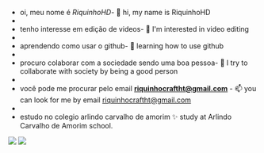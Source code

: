 * oi, meu nome é *RiquinhoHD*- 👋 hi, my name is RiquinhoHD
* 
* tenho interesse em edição de videos- 👀 I'm interested in video editing
* 
* aprendendo como usar o github- 🌱 learning how to use github
* 
* procuro colaborar com a sociedade sendo uma boa pessoa- 💞️ I try to collaborate with society by being a good person
* 
* você pode me procurar pelo email **riquinhocraftht@gmail.com** - 📫 you can look for me by email riquinhocraftht@gmail.com
* 
* estudo no colegio arlindo carvalho de amorim ✨ study at Arlindo Carvalho de Amorim school.

![](https://img.shields.io/badge/Scratch-4D97FF?style=for-the-badge&logo=Scratch&logoColor=white)  ![](https://img.shields.io/badge/GitHub-100000?style=for-the-badge&logo=github&logoColor=white)
